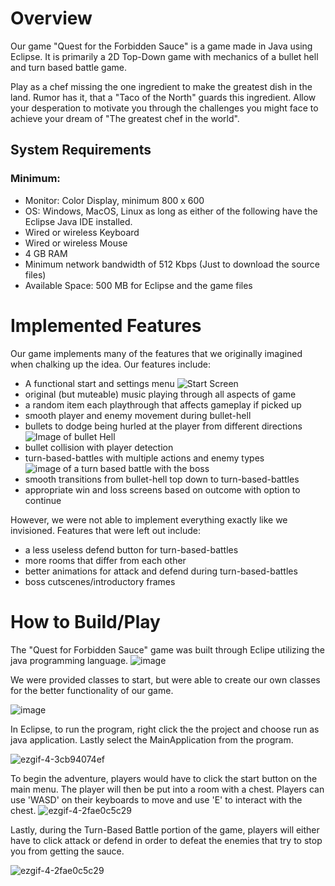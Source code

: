 # Overview
Our game "Quest for the Forbidden Sauce" is a game made in Java using Eclipse. It is primarily a 2D Top-Down game with mechanics of a bullet hell and turn based battle game. 

Play as a chef missing the one ingredient to make the greatest dish in the land. Rumor has it, that a "Taco of the North" guards this ingredient. Allow your desperation to motivate you through the challenges you might face to achieve your dream of "The greatest chef in the world".

## System Requirements
### Minimum: 
- Monitor: Color Display, minimum 800 x 600
- OS: Windows, MacOS, Linux as long as either of the following have the Eclipse Java IDE installed.
- Wired or wireless Keyboard
- Wired or wireless Mouse
- 4 GB RAM
- Minimum network bandwidth of 512 Kbps (Just to download the source files)
- Available Space: 500 MB for Eclipse and the game files

# Implemented Features
Our game implements many of the features that we originally imagined when chalking up the idea. Our features include:
- A functional start and settings menu
![Start Screen](/media/imageStart.png "Start Screen")
- original (but muteable) music playing through all aspects of game
- a random item each playthrough that affects gameplay if picked up
- smooth player and enemy movement during bullet-hell
- bullets to dodge being hurled at the player from different directions
![Image of bullet Hell](/media/imageBulletHell.png "bullet hell image")
- bullet collision with player detection
- turn-based-battles with multiple actions and enemy types
![image of a turn based battle with the boss](/media/imageBossBattle.png "Boss TBB")
- smooth transitions from bullet-hell top down to turn-based-battles
- appropriate win and loss screens based on outcome with option to continue

However, we were not able to implement everything exactly like we invisioned. Features that were left out include:
- a less useless defend button for turn-based-battles
- more rooms that differ from each other
- better animations for attack and defend during turn-based-battles
- boss cutscenes/introductory frames

# How to Build/Play
The "Quest for Forbidden Sauce" game was built through Eclipe utilizing the java programming language.
![image](https://user-images.githubusercontent.com/101147860/166115819-aebf62d7-3550-4116-84b0-aab05175ad6b.png)

We were provided classes to start, but were able to create our own classes for the better functionality of our game.

![image](https://user-images.githubusercontent.com/101147860/166115937-ac5b8c54-a832-45ae-9a11-7544635b005b.png)

In Eclipse, to run the program, right click the the project and choose run as java application. Lastly select the MainApplication from the program.

![ezgif-4-3cb94074ef](https://user-images.githubusercontent.com/101147860/166128509-16971c39-67e2-40d7-815b-6de33771b849.gif)

To begin the adventure, players would have to click the start button on the main menu. The player will then be put into a room with a chest. Players can use 'WASD' on their keyboards to move and use 'E' to interact with the chest.
![ezgif-4-2fae0c5c29](https://user-images.githubusercontent.com/101147860/166116239-073911d9-8840-4398-af27-284a95097f97.gif)

Lastly, during the Turn-Based Battle portion of the game, players will either have to click attack or defend in order to defeat the enemies that try to stop you from getting the sauce.

![ezgif-4-2fae0c5c29](https://user-images.githubusercontent.com/101147860/166116607-5e393709-a3ef-45b3-97a3-915440d826e0.gif)

